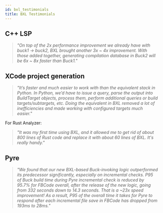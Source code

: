```yaml
---
id: bxl_testimonials
title: BXL Testimonials
---
```


## C++ LSP

> *"On top of the 2x performance improvement we already have with buck1 -> buck2, BXL brought another 3x ~ 4x improvement. With those added together, generating compilation database in Buck2 will be 6x ~ 8x faster than Buck1."*

## XCode project generation

> *"It’s faster and much easier to work with than the equivalent stack in Python. In Python, we’d have to issue a query, parse the output into BuildTarget objects, process them, perform additional queries or build targets/subtargets, etc. Doing the equivalent in BXL removed a lot of inefficiencies and made working with configured targets much easier."*

For Rust Analyzer:

> *"It was my first time using BXL, and it allowed me to get rid of about 800 lines of Rust code and replace it with about 60 lines of BXL. It's really handy."*

## Pyre

> *"We found that our new BXL-based Buck-invoking logic outperformed its predecessor significantly, especially on incremental checks. P95 of Buck build time during Pyre incremental check is reduced by 95.7% for FBCode overall, after the release of the new logic, going from 332 seconds down to 14.3 seconds. That is a ~23x speed improvement! As a result, P95 of the overall time it takes for Pyre to respond after each incremental file save in FBCode has dropped from 193ms to 28ms."*
